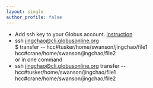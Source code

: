 ```yaml
---
layout: single
author_profile: false
---
```


- Add ssh key to your Globus account. [instruction](https://docs.globus.org/faq/command-line-interface/#how_do_i_generate_an_ssh_key_to_use_with_the_globus_command_line_interface)
- ssh jingchao@cli.globusonline.org  
$ transfer -- hcc#tusker/home/swanson/jingchao/file1 hcc#crane/home/swanson/jingchao/file2  
or in one command  
- ssh jingchao@cli.globusonline.org transfer -- hcc#tusker/home/swanson/jingchao/file1 hcc#crane/home/swanson/jingchao/file2

